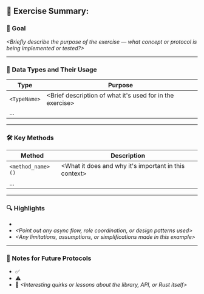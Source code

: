 ## 📘 Exercise Summary: *<Short Title Here>*

### 🧠 Goal

*<Briefly describe the purpose of the exercise — what concept or protocol is being implemented or tested?>*

---

### 🧩 Data Types and Their Usage

| Type                             | Purpose                                                                 |
|----------------------------------|-------------------------------------------------------------------------|
| `<TypeName>`                     | <Brief description of what it's used for in the exercise>              |
| ...                              |                                                                         |

---

### 🛠️ Key Methods

| Method                           | Description                                                              |
|----------------------------------|--------------------------------------------------------------------------|
| `<method_name>()`                | <What it does and why it's important in this context>                    |
| ...                              |                                                                          |

---

### 🔍 Highlights

- *<Explain how the pieces above work together to accomplish the goal of the exercise>*
- *<Point out any async flow, role coordination, or design patterns used>*
- *<Any limitations, assumptions, or simplifications made in this example>*

---

### 📝 Notes for Future Protocols

- ✅ *<Best practices learned that can be reused in more advanced scenarios>*
- ⚠️ *<Common pitfalls or things to watch out for>*
- 📌 *<Interesting quirks or lessons about the library, API, or Rust itself>*